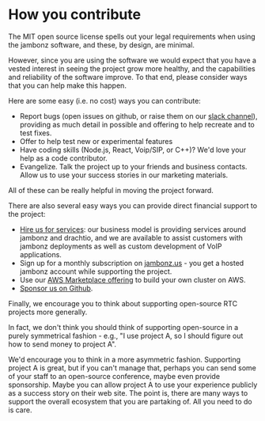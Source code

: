 # How you contribute

The MIT open source license spells out your legal requirements when using the jambonz software, and these, by design, are minimal.

However, since you are using the software we would expect that you have a vested interest in seeing the project grow more healthy, and the capabilities and reliability of the software improve.  To that end, please consider ways that you can help make this happen.  

Here are some easy (i.e. no cost) ways you can contribute:

- Report bugs (open issues on github, or raise them on our [slack channel](https://joinslack.jambonz.org)), providing as much detail in possible and offering to help recreate and to test fixes. 
- Offer to help test new or experimental features
- Have coding skills (Node.js, React, Voip/SIP, or C++)? We'd love your help as a code contributor.
- Evangelize.  Talk the project up to your friends and business contacts. Allow us to use your success stories in our marketing materials.

All of these can be really helpful in moving the project forward.

There are also several easy ways you can provide direct financial support to the project:

- <a href="mailto:support@jambonz.org?subject=Hey,%20I'd%20like%20to%20discuss%20a%20project%20with%20you!">Hire us for services</a>: our business model is providing services around jambonz and drachtio, and we are available to assist customers with jambonz deployments as well as custom development of VoIP applications.
- Sign up for a monthly subscription on [jambonz.us](https://jambonz.us) - you get a hosted jambonz account while supporting the project.
- Use our [AWS Marketplace offering](https://aws.amazon.com/marketplace/pp/prodview-7lmody7uv2sye) to build your own cluster on AWS.
- [Sponsor us on Github](https://github.com/sponsors/drachtio/).

Finally, we encourage you to think about supporting open-source RTC projects more generally.  

In fact, we don't think you should think of supporting open-source in a purely symmetrical fashion - e.g., "I use project A, so I should figure out how to send money to project A".  

We'd encourage you to think in a more asymmetric fashion. Supporting project A is great, but if you can't manage that, perhaps you can send some of your staff to an open-source conference, maybe even provide sponsorship.  Maybe you can allow project A to use your experience publicly as a success story on their web site.  The point is, there are many ways to support the overall ecosystem that you are partaking of. All you need to do is care.
